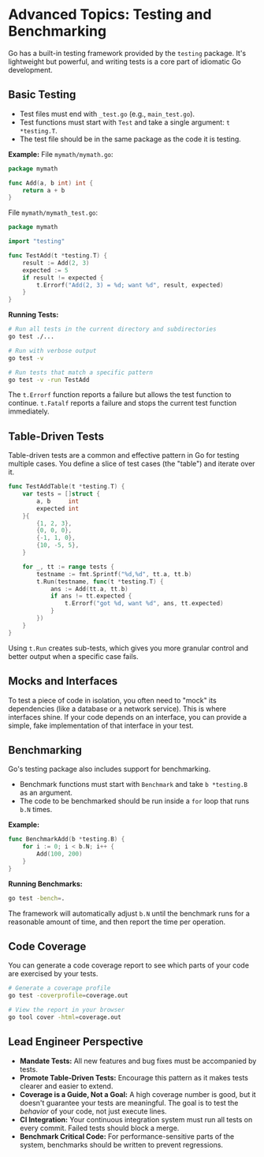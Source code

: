 # Advanced Topics: Testing and Benchmarking

Go has a built-in testing framework provided by the `testing` package. It's lightweight but powerful, and writing tests is a core part of idiomatic Go development.

## Basic Testing

- Test files must end with `_test.go` (e.g., `main_test.go`).
- Test functions must start with `Test` and take a single argument: `t *testing.T`.
- The test file should be in the same package as the code it is testing.

**Example:**
File `mymath/mymath.go`:
```go
package mymath

func Add(a, b int) int {
    return a + b
}
```
File `mymath/mymath_test.go`:
```go
package mymath

import "testing"

func TestAdd(t *testing.T) {
    result := Add(2, 3)
    expected := 5
    if result != expected {
        t.Errorf("Add(2, 3) = %d; want %d", result, expected)
    }
}
```

**Running Tests:**
```bash
# Run all tests in the current directory and subdirectories
go test ./...

# Run with verbose output
go test -v

# Run tests that match a specific pattern
go test -v -run TestAdd
```
The `t.Errorf` function reports a failure but allows the test function to continue. `t.Fatalf` reports a failure and stops the current test function immediately.

## Table-Driven Tests

Table-driven tests are a common and effective pattern in Go for testing multiple cases. You define a slice of test cases (the "table") and iterate over it.

```go
func TestAddTable(t *testing.T) {
    var tests = []struct {
        a, b     int
        expected int
    }{
        {1, 2, 3},
        {0, 0, 0},
        {-1, 1, 0},
        {10, -5, 5},
    }

    for _, tt := range tests {
        testname := fmt.Sprintf("%d,%d", tt.a, tt.b)
        t.Run(testname, func(t *testing.T) {
            ans := Add(tt.a, tt.b)
            if ans != tt.expected {
                t.Errorf("got %d, want %d", ans, tt.expected)
            }
        })
    }
}
```
Using `t.Run` creates sub-tests, which gives you more granular control and better output when a specific case fails.

## Mocks and Interfaces

To test a piece of code in isolation, you often need to "mock" its dependencies (like a database or a network service). This is where interfaces shine. If your code depends on an interface, you can provide a simple, fake implementation of that interface in your test.

## Benchmarking

Go's testing package also includes support for benchmarking.
- Benchmark functions must start with `Benchmark` and take `b *testing.B` as an argument.
- The code to be benchmarked should be run inside a `for` loop that runs `b.N` times.

**Example:**
```go
func BenchmarkAdd(b *testing.B) {
    for i := 0; i < b.N; i++ {
        Add(100, 200)
    }
}
```

**Running Benchmarks:**
```bash
go test -bench=.
```
The framework will automatically adjust `b.N` until the benchmark runs for a reasonable amount of time, and then report the time per operation.

## Code Coverage

You can generate a code coverage report to see which parts of your code are exercised by your tests.
```bash
# Generate a coverage profile
go test -coverprofile=coverage.out

# View the report in your browser
go tool cover -html=coverage.out
```

## Lead Engineer Perspective

- **Mandate Tests:** All new features and bug fixes must be accompanied by tests.
- **Promote Table-Driven Tests:** Encourage this pattern as it makes tests clearer and easier to extend.
- **Coverage is a Guide, Not a Goal:** A high coverage number is good, but it doesn't guarantee your tests are meaningful. The goal is to test the *behavior* of your code, not just execute lines.
- **CI Integration:** Your continuous integration system must run all tests on every commit. Failed tests should block a merge.
- **Benchmark Critical Code:** For performance-sensitive parts of the system, benchmarks should be written to prevent regressions. 